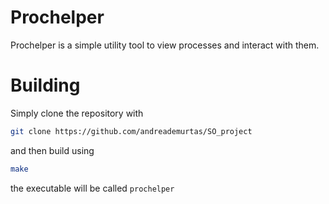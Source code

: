 # Prochelper
Prochelper is a simple utility tool to view processes and interact with them.

# Building
Simply clone the repository with
```bash
git clone https://github.com/andreademurtas/SO_project
```

and then build using
```bash
make
```

the executable will be called ```prochelper ```
